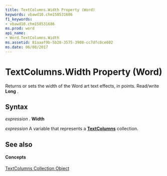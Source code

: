```yaml
---
title: TextColumns.Width Property (Word)
keywords: vbawd10.chm158531686
f1_keywords:
- vbawd10.chm158531686
ms.prod: word
api_name:
- Word.TextColumns.Width
ms.assetid: 81aaaf9b-5b28-3575-3908-cc7dfc0ce602
ms.date: 06/08/2017
---
```



# TextColumns.Width Property (Word)

Returns or sets the width of the Word art text effects, in points. Read/write **Long** .


## Syntax

 _expression_ . **Width**

 _expression_ A variable that represents a **[TextColumns](textcolumns-objectword.md)** collection.


## See also


#### Concepts


[TextColumns Collection Object](textcolumns-objectword.md)


